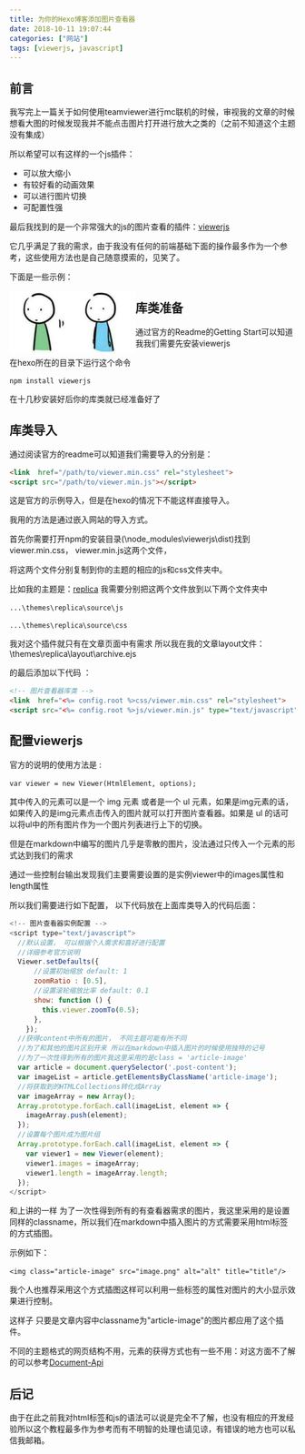 ```yaml
---
title: 为你的Hexo博客添加图片查看器
date: 2018-10-11 19:07:44
categories: ["网站"]
tags: [viewerjs, javascript]
---
```




## **前言**

我写完上一篇关于如何使用teamviewer进行mc联机的时候，审视我的文章的时候想看大图的时候发现我并不能点击图片打开进行放大之类的（之前不知道这个主题没有集成）

所以希望可以有这样的一个js插件：

- 可以放大缩小
- 有较好看的动画效果
- 可以进行图片切换
- 可配置性强

最后我找到的是一个非常强大的js的图片查看的插件：[viewerjs](https://fengyuanchen.github.io/viewerjs)

它几乎满足了我的需求，由于我没有任何的前端基础下面的操作最多作为一个参考，这些使用方法也是自己随意摸索的，见笑了。

下面是一些示例：



<a style="float:left;"> <img class="article-image" src="viewerjstutorial\image1.png" alt="示例图片1" title="示例图片1" width = 111 border=0  />

 <img class="article-image" src="viewerjstutorial\image2.png" alt="示例图片2" title="示例图片2" width=111 border=0  /></a> 



## **库类准备**

通过官方的Readme的Getting Start可以知道我我们需要先安装viewerjs

在hexo所在的目录下运行这个命令

```
npm install viewerjs
```

在十几秒安装好后你的库类就已经准备好了



## 库类导入

通过阅读官方的readme可以知道我们需要导入的分别是：

```html
<link  href="/path/to/viewer.min.css" rel="stylesheet">
<script src="/path/to/viewer.min.js"></script>
```

这是官方的示例导入，但是在hexo的情况下不能这样直接导入。

我用的方法是通过嵌入网站的导入方式。

首先你需要打开npm的安装目录(\node_modules\viewerjs\dist)找到viewer.min.css， viewer.min.js这两个文件，

将这两个文件分别复制到你的主题的相应的js和css文件夹中。

比如我的主题是：[replica](https://github.com/sabrinaluo/hexo-theme-replica) 我需要分别把这两个文件放到以下两个文件夹中

`...\themes\replica\source\js`

`...\themes\replica\source\css`

我对这个插件就只有在文章页面中有需求 所以我在我的文章layout文件：\themes\replica\layout\archive.ejs

的最后添加以下代码 ：

```html
<!-- 图片查看器库类 -->
<link  href="<%= config.root %>css/viewer.min.css" rel="stylesheet">
<script src="<%= config.root %>js/viewer.min.js" type="text/javascript" charset="utf-8"></script>
```



## 配置viewerjs

官方的说明的使用方法是 :

`var viewer = new Viewer(HtmlElement, options);`

其中传入的元素可以是一个 img 元素 或者是一个 ul 元素，如果是img元素的话， 如果传入的是img元素点击传入的图片就可以打开图片查看器。如果是 ul 的话可以将ul中的所有图片作为一个图片列表进行上下的切换。

但是在markdown中编写的图片几乎是零散的图片，没法通过只传入一个元素的形式达到我们的需求

通过一些控制台输出发现我们主要需要设置的是实例viewer中的images属性和length属性

所以我们需要进行如下配置， 以下代码放在上面库类导入的代码后面：

```javascript
<!-- 图片查看器实例配置 -->
<script type="text/javascript">
  //默认设置， 可以根据个人需求和喜好进行配置
  //详细参考官方说明
  Viewer.setDefaults({
      //设置初始缩放 default: 1
      zoomRatio : [0.5],
      //设置滚轮缩放比率 default: 0.1
      show: function () {
        this.viewer.zoomTo(0.5);
      },
    });
  //获得content中所有的图片， 不同主题可能有所不同
  //为了和其他的图片区别开来 所以在markdown中插入图片的时候使用独特的记号
  //为了一次性得到所有的图片我这里采用的是class = 'article-image'
  var article = document.querySelector('.post-content');
  var imageList = article.getElementsByClassName('article-image');
  //将获取到的HTMLCollections转化成Array
  var imageArray = new Array();
  Array.prototype.forEach.call(imageList, element => {
    imageArray.push(element);
  });
  //设置每个图片成为图片组
  Array.prototype.forEach.call(imageList, element => {
    var viewer1 = new Viewer(element);
    viewer1.images = imageArray;
    viewer1.length = imageArray.length;
  });
</script>
```

和上讲的一样 为了一次性得到所有的有查看器需求的图片，我这里采用的是设置同样的classname，所以我们在markdown中插入图片的方式需要采用html标签的方式插图。

示例如下：

`<img class="article-image" src="image.png" alt="alt" title="title"/>`

我个人也推荐采用这个方式插图这样可以利用一些标签的属性对图片的大小显示效果进行控制。

这样子 只要是文章内容中classname为"article-image"的图片都应用了这个插件。

不同的主题格式的网页结构不用，元素的获得方式也有一些不用：对这方面不了解的可以参考[Document-Api](https://developer.mozilla.org/en-US/docs/Web/API/Document)



## 后记

由于在此之前我对html标签和js的语法可以说是完全不了解，也没有相应的开发经验所以这个教程最多作为参考而有不明智的处理也请见谅，有错误的地方也可以私信我邮箱。

